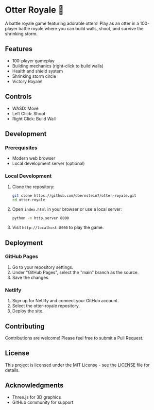 # Otter Royale 🦦

A battle royale game featuring adorable otters! Play as an otter in a 100-player battle royale where you can build walls, shoot, and survive the shrinking storm.

## Features

- 100-player gameplay
- Building mechanics (right-click to build walls)
- Health and shield system
- Shrinking storm circle
- Victory Royale!

## Controls

- WASD: Move
- Left Click: Shoot
- Right Click: Build Wall

## Development

### Prerequisites

- Modern web browser
- Local development server (optional)

### Local Development

1. Clone the repository:
   ```sh
   git clone https://github.com/dbernstein7/otter-royale.git
   cd otter-royale
   ```

2. Open `index.html` in your browser or use a local server:
   ```sh
   python -m http.server 8000
   ```

3. Visit `http://localhost:8000` to play the game.

## Deployment

### GitHub Pages

1. Go to your repository settings.
2. Under "GitHub Pages", select the "main" branch as the source.
3. Save the changes.

### Netlify

1. Sign up for Netlify and connect your GitHub account.
2. Select the otter-royale repository.
3. Deploy the site.

## Contributing

Contributions are welcome! Please feel free to submit a Pull Request.

## License

This project is licensed under the MIT License - see the [LICENSE](LICENSE) file for details.

## Acknowledgments

- Three.js for 3D graphics
- GitHub community for support 